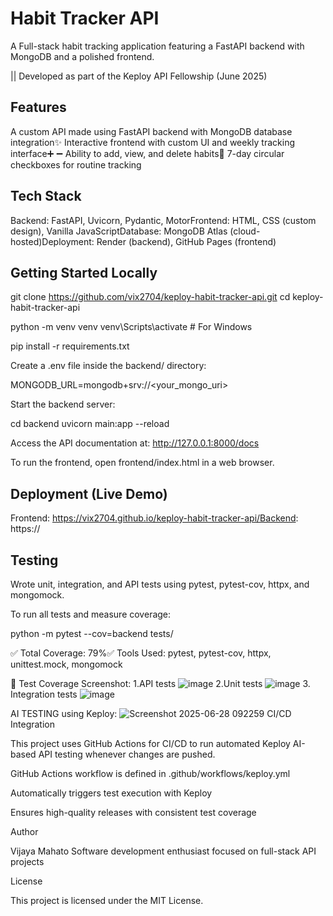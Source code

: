 # Habit Tracker API

A Full-stack habit tracking application featuring a FastAPI backend with MongoDB and a polished frontend.

|| Developed as part of the Keploy API Fellowship (June 2025)

## Features

A custom API made using FastAPI backend with MongoDB database integration✨ Interactive frontend with custom UI and weekly tracking interface➕ ➖ Ability to add, view, and delete habits🔘 7-day circular checkboxes for routine tracking

## Tech Stack

Backend: FastAPI, Uvicorn, Pydantic, MotorFrontend: HTML, CSS (custom design), Vanilla JavaScriptDatabase: MongoDB Atlas (cloud-hosted)Deployment: Render (backend), GitHub Pages (frontend)

## Getting Started Locally

git clone https://github.com/vix2704/keploy-habit-tracker-api.git
cd keploy-habit-tracker-api

python -m venv venv
venv\Scripts\activate  # For Windows

pip install -r requirements.txt

Create a .env file inside the backend/ directory:

MONGODB_URL=mongodb+srv://<your_mongo_uri>

Start the backend server:

cd backend
uvicorn main:app --reload

Access the API documentation at: http://127.0.0.1:8000/docs

To run the frontend, open frontend/index.html in a web browser.

## Deployment (Live Demo)

Frontend: https://vix2704.github.io/keploy-habit-tracker-api/Backend: https://

## Testing

Wrote unit, integration, and API tests using pytest, pytest-cov, httpx, and mongomock.

To run all tests and measure coverage:

python -m pytest --cov=backend tests/

✅ Total Coverage: 79%✅ Tools Used: pytest, pytest-cov, httpx, unittest.mock, mongomock

📸 Test Coverage Screenshot:
1.API tests
![image](https://github.com/user-attachments/assets/c45b0c6c-f30e-42e1-bee9-307703be89fd)
2.Unit tests
![image](https://github.com/user-attachments/assets/68d67711-a036-41f8-a09b-02b87c153422)
3. Integration tests
![image](https://github.com/user-attachments/assets/e851378f-2efc-46c6-b1b9-f915dae4f499)

AI TESTING using Keploy:
![Screenshot 2025-06-28 092259](https://github.com/user-attachments/assets/93ebf79f-af38-4844-936e-eb6f72c002f7)
CI/CD Integration

This project uses GitHub Actions for CI/CD to run automated Keploy AI-based API testing whenever changes are pushed.

GitHub Actions workflow is defined in .github/workflows/keploy.yml

Automatically triggers test execution with Keploy

Ensures high-quality releases with consistent test coverage

Author

Vijaya Mahato Software development enthusiast focused on full-stack API projects 

License

This project is licensed under the MIT License.

